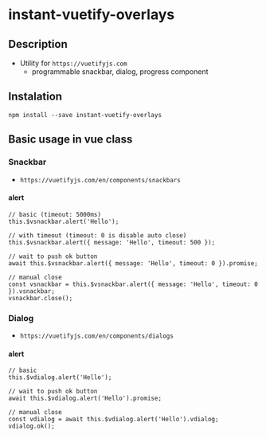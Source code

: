 # instant-vuetify-overlays
## Description
* Utility for `https://vuetifyjs.com`
    * programmable snackbar, dialog, progress component

## Instalation
```
npm install --save instant-vuetify-overlays
```

## Basic usage in vue class

### Snackbar
* `https://vuetifyjs.com/en/components/snackbars`

#### alert
```
// basic (timeout: 5000ms)
this.$vsnackbar.alert('Hello');
```

```
// with timeout (timeout: 0 is disable auto close)
this.$vsnackbar.alert({ message: 'Hello', timeout: 500 });
```

```
// wait to push ok button
await this.$vsnackbar.alert({ message: 'Hello', timeout: 0 }).promise;
```

```
// manual close
const vsnackbar = this.$vsnackbar.alert({ message: 'Hello', timeout: 0 }).vsnackbar;
vsnackbar.close();
```

### Dialog
* `https://vuetifyjs.com/en/components/dialogs`

#### alert
```
// basic
this.$vdialog.alert('Hello');
```

```
// wait to push ok button
await this.$vdialog.alert('Hello').promise;
```

```
// manual close
const vdialog = await this.$vdialog.alert('Hello').vdialog;
vdialog.ok();
```
